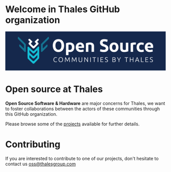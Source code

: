 # Welcome in Thales GitHub organization

![Thales Open Source communities](https://github.com/ThalesGroup/.github/blob/main/Thales%20OSS%20Banner.png)

# Open source at Thales
**Open Source Software & Hardware** are major concerns for Thales, we want to foster collaborations between the actors of these communities through this GitHub organization.

Please browse some of the [projects](https://thalesgroup.github.io/projects/) available for further details.

# Contributing
If you are interested to contribute to one of our projects, don't hesitate to contact us oss@thalesgroup.com
